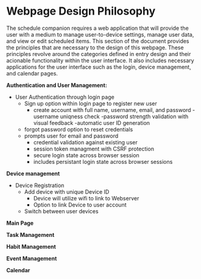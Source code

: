 # Webpage Design Philosophy

The schedule companion requires a web application that will provide the user with a medium to manage user-to-device settings, manage user data, and view or edit scheduled items. This section of the document provides the principles that are necessary to the design of this webpage. These principles revolve around the categories defined in entry design and their acionable functionality within the user interface. It also includes necessary applications for the user interface such as the login, device management, and calendar pages. 


**Authentication and User Management:**
- User Authentication through login page
    - Sign up option within login page to register new user
        - create account with full name, username, email, and password
            -username uniqness check
            -password strength validation with visual feedback
            -automatic user ID generation 
    - forgot password option to reset credentials
    - prompts user for email and password 
        - credential validation against existing user
        - session token managment with CSRF protection
        - secure login state across browser session
        - includes persistant login state across browser sessions

**Device management**
- Device Registration
    - Add device with unique Device ID
        - Device will utilize wifi to link to Webserver
        - Option to link Device to user account
    - Switch between user devices 
    

**Main Page**

**Task Management**

**Habit Management**

**Event Management**

**Calendar**